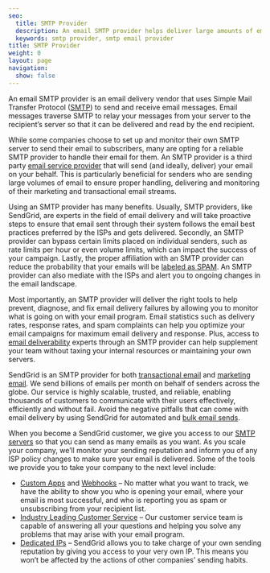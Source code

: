 ```yaml
---
seo:
  title: SMTP Provider
  description: An email SMTP provider helps deliver large amounts of email from your server to the recipient’s server.
  keywords: smtp provider, smtp email provider
title: SMTP Provider
weight: 0
layout: page
navigation:
  show: false
---
```


An email SMTP provider is an email delivery vendor that uses Simple Mail Transfer Protocol ([SMTP]({{root_url}}/Glossary/smtp.html)) to send and receive email messages. Email messages traverse SMTP to relay your messages from your server to the recipient’s server so that it can be delivered and read by the end recipient.

While some companies choose to set up and monitor their own SMTP server to send their email to subscribers, many are opting for a reliable SMTP provider to handle their email for them. An SMTP provider is a third party [email service provider]({{site.site_url}}) that will send (and ideally, deliver) your email on your behalf. This is particularly beneficial for senders who are sending large volumes of email to ensure proper handling, delivering and monitoring of their marketing and transactional email streams.

Using an SMTP provider has many benefits. Usually, SMTP providers, like SendGrid, are experts in the field of email delivery and will take proactive steps to ensure that email sent through their system follows the email best practices preferred by the ISPs and gets delivered. Secondly, an SMTP provider can bypass certain limits placed on individual senders, such as rate limits per hour or even volume limits, which can impact the success of your campaign. Lastly, the proper affiliation with an SMTP provider can reduce the probability that your emails will be [labeled as SPAM]({{site.blog_url}}/email-sending-spam-now/). An SMTP provider can also mediate with the ISPs and alert you to ongoing changes in the email landscape.

Most importantly, an SMTP provider will deliver the right tools to help prevent, diagnose, and fix email delivery failures by allowing you to monitor what is going on with your email program. Email statistics such as delivery rates, response rates, and spam complaints can help you optimize your email campaigns for maximum email delivery and response. Plus, access to [email deliverability]({{root_url}}/Glossary/email_deliverability.html) experts through an SMTP provider can help supplement your team without taxing your internal resources or maintaining your own servers.

SendGrid is an SMTP provider for both [transactional email]({{site.site_url}}/transactional-email) and [marketing email]({{site.site_url}}/email-marketing). We send billions of emails per month on behalf of senders across the globe. Our service is highly scalable, trusted, and reliable, enabling thousands of customers to communicate with their users effectively, efficiently and without fail. Avoid the negative pitfalls that can come with email delivery by using SendGrid for automated and [bulk email sends]({{root_url}}/Glossary/bulk_email_service.html).

When you become a SendGrid customer, we give you access to our [SMTP servers]({{site.blog_url}}/what-is-an-smtp-server/) so that you can send as many emails as you want. As you scale your company, we’ll monitor your sending reputation and inform you of any ISP policy changes to make sure your email is delivered. Some of the tools we provide you to take your company to the next level include:

* [Custom Apps](/User_Guide/Apps/index.html) and [Webhooks]({{root_url}}/API_Reference/Webhooks/event.html) – No matter what you want to track, we have the ability to show you who is opening your email, where your email is most successful, and who is reporting you as spam or unsubscribing from your recipient list.
* [Industry Leading Customer Service]({{site.support_url}}/hc/en-us) – Our customer service team is capable of answering all your questions and helping you solve any problems that may arise with your email program.
* [Dedicated IPs]({{site.blog_url}}/shared-and-dedicated-ips-which-should-you-choose/) – SendGrid allows you to take charge of your own sending reputation by giving you access to your very own IP. This means you won’t be affected by the actions of other companies’ sending habits.

